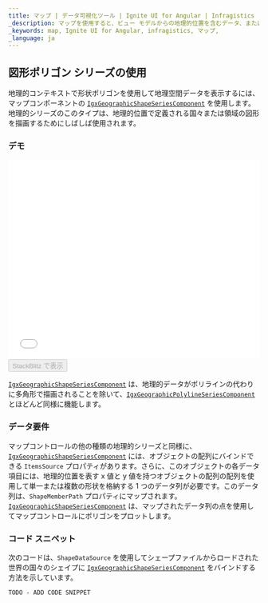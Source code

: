 ```yaml
---
title: マップ | データ可視化ツール | Ignite UI for Angular | Infragistics
_description: マップを使用すると、ビュー モデルからの地理的位置を含むデータ、またはシェープ ファイルから地理的画像マップにロードされた地理空間データを表示できます。
_keywords: map, Ignite UI for Angular, infragistics, マップ,
_language: ja
---
```


## 図形ポリゴン シリーズの使用

地理的コンテキストで形状ポリゴンを使用して地理空間データを表示するには、マップコンポーネントの [`IgxGeographicShapeSeriesComponent`](map_geographic_shape_polygon_series.md) を使用します。地理的シリーズのこのタイプは、地理的位置で定義される国々または領域の図形を描画するためにしばしば使用されます。

### デモ

<div class="sample-container loading" style="height: 400px">
    <iframe id="geo-map-type-shape-polygon-series-iframe" src='{environment:demosBaseUrl}/maps/geo-map-type-shape-polygon-series' width="100%" height="100%" seamless frameBorder="0" onload="onXPlatSampleIframeContentLoaded(this);"></iframe>
</div>
<div>
    <button data-localize="stackblitz" disabled class="stackblitz-btn"   data-iframe-id="geo-map-type-shape-polygon-series-iframe" data-demos-base-url="{environment:demosBaseUrl}">StackBlitz で表示
    </button>
</div>

<div class="divider--half"></div>

[`IgxGeographicShapeSeriesComponent`](map_geographic_shape_polygon_series.md) は、地理的データがポリラインの代わりに多角形で描画されることを除いて、[`IgxGeographicPolylineSeriesComponent`](map_geographic_shape_polygon_series.md) とほどんど同様に機能します。

### データ要件

マップコントロールの他の種類の地理的シリーズと同様に、[`IgxGeographicShapeSeriesComponent`](map_geographic_shape_polygon_series.md) には、オブジェクトの配列にバインドできる `ItemsSource` プロパティがあります。さらに、このオブジェクトの各データ項目には、地理的位置を表す x 値と y 値を持つオブジェクトの配列の配列を使用して単一または複数の形状を格納する 1 つのデータ列が必要です。このデータ列は、`ShapeMemberPath` プロパティにマップされます。[`IgxGeographicShapeSeriesComponent`](map_geographic_shape_polygon_series.md) は、マップされたデータ列の点を使用してマップコントロールにポリゴンをプロットします。

### コード スニペット

次のコードは、`ShapeDataSource` を使用してシェープファイルからロードされた世界の国々のシェイプに [`IgxGeographicShapeSeriesComponent`](map_geographic_shape_polygon_series.md) をバインドする方法を示しています。

<!-- Angular -->

```html
TODO - ADD CODE SNIPPET
```
